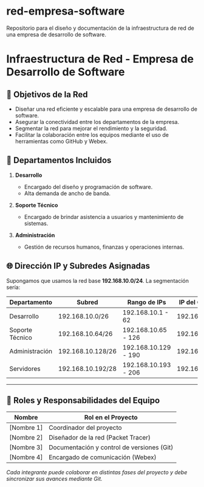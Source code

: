 # red-empresa-software
Repositorio para el diseño y documentación de la infraestructura de red de una empresa de desarrollo de software.



# Infraestructura de Red - Empresa de Desarrollo de Software

## 📌 Objetivos de la Red

- Diseñar una red eficiente y escalable para una empresa de desarrollo de software.
- Asegurar la conectividad entre los departamentos de la empresa.
- Segmentar la red para mejorar el rendimiento y la seguridad.
- Facilitar la colaboración entre los equipos mediante el uso de herramientas como GitHub y Webex.



## 🏢 Departamentos Incluidos

1. **Desarrollo**
   - Encargado del diseño y programación de software.
   - Alta demanda de ancho de banda.

2. **Soporte Técnico**
   - Encargado de brindar asistencia a usuarios y mantenimiento de sistemas.

3. **Administración**
   - Gestión de recursos humanos, finanzas y operaciones internas.



## 🌐 Dirección IP y Subredes Asignadas

Supongamos que usamos la red base **192.168.10.0/24**. La segmentación sería:

| Departamento     | Subred              | Rango de IPs         | IP del Gateway     |
|------------------|---------------------|-----------------------|---------------------|
| Desarrollo       | 192.168.10.0/26     | 192.168.10.1 - 62     | 192.168.10.1        |
| Soporte Técnico  | 192.168.10.64/26    | 192.168.10.65 - 126   | 192.168.10.65       |
| Administración   | 192.168.10.128/26   | 192.168.10.129 - 190  | 192.168.10.129      |
| Servidores       | 192.168.10.192/28   | 192.168.10.193 - 206  | 192.168.10.193      |

---

## 👥 Roles y Responsabilidades del Equipo

| Nombre            | Rol en el Proyecto                         |
|-------------------|--------------------------------------------|
| [Nombre 1]        | Coordinador del proyecto                   |
| [Nombre 2]        | Diseñador de la red (Packet Tracer)        |
| [Nombre 3]        | Documentación y control de versiones (Git) |
| [Nombre 4]        | Encargado de comunicación (Webex)          |

*Cada integrante puede colaborar en distintas fases del proyecto y debe sincronizar sus avances mediante Git.*


